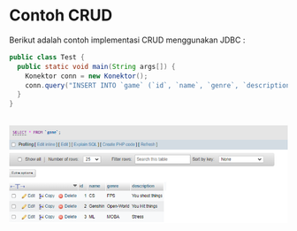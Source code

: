 # Contoh CRUD
Berikut adalah contoh implementasi CRUD menggunakan JDBC : 

<div class="grid grid-cols-2 gap-y-10 gap-x-6 mt-8">
  <div class='flex-row'>
    <div class='text-xl'>

```java 
public class Test {
  public static void main(String args[]) {
    Konektor conn = new Konektor();
    conn.query("INSERT INTO `game` (`id`, `name`, `genre`, `description`) VALUES ('5', 'Huniepop', 'Puzzle', 'Candy crush + Anime');");
  }
}
```
        
  </div>
  <br>
  <div class='flex-row'>
    <img src="/img/11_1.png">
  </div>
  </div>
</div>